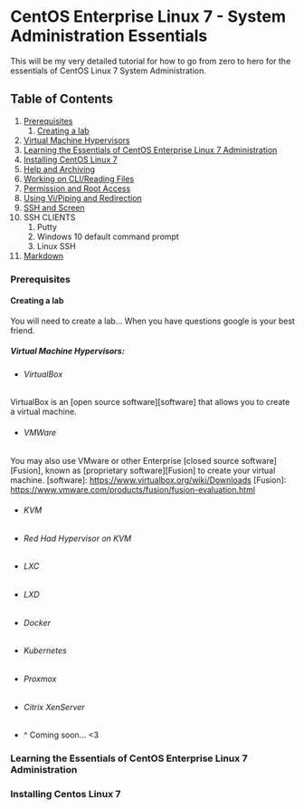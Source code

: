 # CentOS Enterprise Linux 7 - System Administration Essentials
This will be my very detailed tutorial for how to go from zero to hero for the essentials of CentOS Linux 7 System Administration.

## Table of Contents
1. [Prerequisites](#prereq)
   1. [Creating a lab](#lab-creation)
2. [Virtual Machine Hypervisors](#hypervisor)
3. [Learning the Essentials of CentOS Enterprise Linux 7 Administration](#essentials)
4. [Installing CentOS Linux 7](#install-centos)
5. [Help and Archiving](#help)
6. [Working on CLI/Reading Files](#cli-read-files)
7. [Permission and Root Access](#permissions)
8. [Using Vi/Piping and Redirection](#vim-editor)
9. [SSH and Screen](#ssh-screen-login)  
  1.  SSH CLIENTS  
      1.  Putty
      2.  Windows 10 default command prompt
      3.  Linux SSH
10. [Markdown](#md)   

### Prerequisites <a name="prereq"></a>

#### Creating a lab <a name="lab-creation"></a>

You will need to create a lab... When you have questions google is your best friend.

##### Virtual Machine Hypervisors: <a name="hypervisor"></a>

 * ###### VirtualBox

 VirtualBox is an [open source software][software] that allows you to create a virtual machine.

 * ###### VMWare

  You may also use VMware or other Enterprise [closed source software][Fusion], known as [proprietary software][Fusion] to create your virtual machine.
 [software]: https://www.virtualbox.org/wiki/Downloads
 [Fusion]: https://www.vmware.com/products/fusion/fusion-evaluation.html

  * ###### KVM

  * ###### Red Had Hypervisor on KVM

  * ###### LXC

  * ###### LXD

  * ###### Docker

  * ###### Kubernetes

  * ###### Proxmox

  * ###### Citrix XenServer

  * ^ Coming soon... <3

### Learning the Essentials of CentOS Enterprise Linux 7 Administration <a name="essentials"></a>

### Installing Centos Linux 7 <a name="install-centos"></a>
